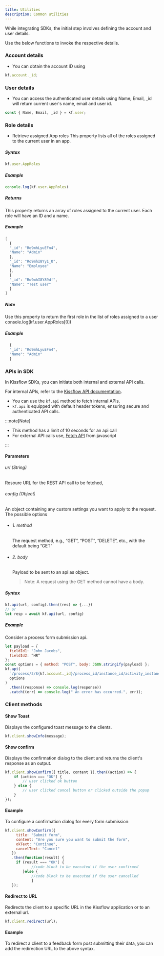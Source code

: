 ```yaml
---
title: Utilities
description: Common utilities
---
```

While integrating SDKs, the initial step involves defining the account and user details. 

Use the below functions to invoke the respective details.


### Account details

-   You can obtain the account ID using 

```js
kf.account._id;
```

### User details

-   You can access the authenticated user details using
Name, Email, _id will return current user's name, email and user id.

```js
const { Name, Email, _id } = kf.user;
```

### Role details

-   Retrieve assigned App roles
This property lists all of the roles assigned to the current user in an app.

##### Syntax

```js
kf.user.AppRoles
```

##### Example

```js
console.log(kf.user.AppRoles)
```

##### Returns
This property returns an array of roles assigned to the current user. Each role will have an ID and a name.

##### Example

```js
[
  {
  "_id": "Ro9mhLyuEFn4",
  "Name": "Admin"
  },
  "_id": "Ro9mhI8Yy1_O",
  "Name": "Employee"
  },
  {
  "_id": "Ro9mhI8Y89df",
  "Name": "Test user"
  }
]
```

##### Note 
Use this property to return the first role in the list of roles assigned to a user
console.log(kf.user.AppRoles[0])

##### Example
```js
  {
  "_id": "Ro9mhLyuEFn4",
  "Name": "Admin"
  }
```

### APIs in SDK

In Kissflow SDKs, you can initiate both internal and external API calls. 

For internal APIs, refer to the [Kissflow API documentation](https://api.kissflow.com/).


-   You can use the `kf.api` method to fetch internal APIs.
-   `kf.api` is equipped with default header tokens, ensuring secure and authenticated API calls. 

:::note[Note]

-   This method has a limit of 10 seconds for an api call
-   For external API calls use,
    [Fetch API](https://developer.mozilla.org/en-US/docs/Web/API/fetch#syntax)
    from javascript

:::

#### Parameters

###### url (String)

Resoure URL for the REST API call to be fetched,

###### config (Object)

An object containing any custom settings you want to apply to the request. The
possible options

-   ###### 1. method
	The request method, e.g., “GET”, “POST”, “DELETE”, etc., with the default being “GET”
-   ###### 2. body

    Payload to be sent to an api as object.

    > Note: A request using the GET method cannot have a body.

##### Syntax

```js
kf.api(url, config).then((res) => {...})
// or
let resp = await kf.api(url, config)
```

##### Example

Consider a process form submission api.

```js
let payload = {
  fieldId1: "John Jacobs",
  fieldId2: “HR”
};
const options = { method: "POST", body: JSON.stringify(payload) };
kf.api(
  `/process/2/${kf.account._id}/process_id/instance_id/activity_instance_id/submit`,
  options
)
  .then((response) => console.log(response))
  .catch((err) => console.log(" An error has occurred.", err));

```

### Client methods

#### Show Toast

Displays the configured toast message to the clients.

```js
kf.client.showInfo(message);
```

#### Show confirm

Displays the confirmation dialog to the client and returns the client's response as an output.

```js
kf.client.showConfirm({ title, content }).then((action) => {
	if (action === "OK") {
		// user clicked ok button
	} else {
		// user clicked cancel button or clicked outside the popup
	}
});
```

#### Example
To configure a confirmation dialog for every form submission

```js
kf.client.showConfirm({
     title: "Submit form",
     content: "Are you sure you want to submit the form",
     okText: "Continue",
     cancelText: "Cancel"
   })
   .then(function(result) {
     if (result === "OK") {
			//code block to be executed if the user confirmed   
	 	}else {
			//code block to be executed if the user cancelled
			}
   });
```


#### Redirect to URL

Redirects the client to a specific URL in the Kissflow application or to an external url. 

```js
kf.client.redirect(url);
```
#### Example
To redirect a client to a feedback form post submitting their data, you can add the redirection URL to the above syntax. 
